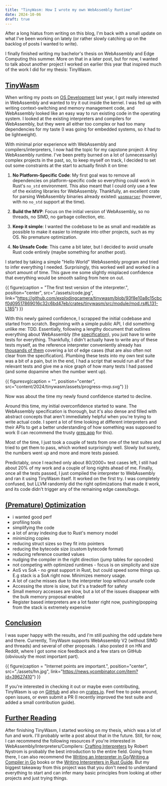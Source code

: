 ```yaml
---
title: "TinyWasm: How I wrote my own WebAssembly Runtime"
date: 2024-10-06
draft: true
---
```


<!--
Talk about how big, scary words and jargon don't matter. Brute forcing your way through works. Don't be afraid to throw away code. **Be** afraid to ask for help: with the right mindset, you can figure it out yourself (might not work for everyone ?).
 -->

After a long hiatus from writing on this blog, I'm back with a small update on what I've been working on lately (or rather slowly catching up on the backlog of posts I wanted to write).

I finally finished writing my bachelor's thesis on WebAssembly and Edge Computing this summer. More on that in a later post, but for now, I wanted to talk about another project I worked on earlier this year that inspired much of the work I did for my thesis: TinyWasm.

## <u>**TinyWasm**</u>

When writing my posts on [OS Development](https://blog.henrygressmann.de/series/rust-os/) last year, I got really interested in WebAssembly and wanted to try it out inside the kernel. I was fed up with writing context-switching and memory management code, and WebAssembly looked like an easy way to run existing code in the operating system.
I looked at the existing interpreters and compilers for WebAssembly, but they were all either too complex or had too many dependencies for my taste (I was going for embedded systems, so it had to be lightweight).

With minimal prior experience with WebAssembly and compilers/interpreters, I now had the topic for my capstone project: A tiny WebAssembly runtime. I've been pretty burned on a lot of (unnecessarily) complex projects in the past, so, to keep myself on track, I decided to set out some constraints at the start to actually finish it on time:

1. **No Platform-Specific Code**: My first goal was to remove all dependencies on platform-specific code so everything could work in Rust's `no_std` environment. This also meant that I could only use a few of the existing libraries for WebAssembly. Thankfully, an excellent crate for parsing WebAssembly binaries already existed: [`wasmparser`](https://github.com/bytecodealliance/wasm-tools) (however, with no `no_std` support at the time).

2. **Build the MVP**: Focus on the initial version of WebAssembly, so no threads, no SIMD, no garbage collection, etc.

3. **Keep it simple**: I wanted the codebase to be as small and readable as possible to make it easier to integrate into other projects, such as my OS. No premature optimization.

4. **No Unsafe Code**: This came a bit later, but I decided to avoid unsafe Rust code entirely (maybe something for another post).

I started by taking a simple "Hello World" WebAssembly program and tried to infer everything I needed. Surprisingly, this worked well and worked in a short amount of time. This gave me some slightly misplaced confidence that everything would be smooth sailing from here on out.

<!--
```rust
let mut local_values = vec![];
for (i, arg) in args.iter().enumerate() {
 let (val, ty) = arg.to_bytes();
 if locals[i] != ty {
 return Error::other(&format!("Invalid argument type for {}, index {}: expected {:?}, got {:?}" func_name, i, locals[i], ty));
 }
 local_values.push(val);
}

let mut stack: Vec<Vec<u8>> = Vec::new();
while let Some(op) = body.next() {
 match op.unwrap() {
 Operator::LocalGet { local_index } => stack.push(local_values[local_index as usize].clone()),
 Operator::I64Add => {
 let a = i64::from_le_bytes(stack.pop().unwrap().try_into().unwrap());
 let b = i64::from_le_bytes(stack.pop().unwrap().try_into().unwrap());
 stack.push((a + b).to_le_bytes().to_vec());
 }
 Operator::I32Add => {
 let a = i32::from_le_bytes(stack.pop().unwrap().try_into().unwrap());
 let b = i32::from_le_bytes(stack.pop().unwrap().try_into().unwrap());
 stack.push((a + b).to_le_bytes().to_vec());
 }
 Operator::End => {
 info!("stack: {:#?}", stack);
 return Ok(returns.iter().map(|ty| WasmValue::from_bytes(&stack.pop().unwrap(), ty)).collect::<Vec<_>>());
 }
 _ => {}
 }
}
``` -->

{{ figure(caption = "The first test version of the interpreter.", position="center", src="./assets/code.jpg", link="https://github.com/explodingcamera/tinywasm/blob/93f8e10a8c15cbcf0d09517869016c32c6bd47eb/crates/tinywasm/src/module/mod.rs#L131-L185") }}

With this newly gained confidence, I scrapped the initial codebase and started from scratch. Beginning with a simple public API, I did something unlike me: TDD. Essentially, following a lengthy document that outlines everything about WebAssembly (the [specification](https://webassembly.github.io/spec/core/index.html)), you just have to write tests for everything. Thankfully, I didn't actually have to write any of these tests myself, as the reference interpreter conveniently already has [thousands of them](https://github.com/WebAssembly/testsuite) covering a lot of edge cases (that are also often not clear from the specification). Plumbing these tests into my own test suite was a bit of a pain, but in the end, I had a script that would run all of the relevant tests and give me a nice graph of how many tests I had passed (and some dopamine when the number went up).

{{ figuresvg(caption = "", position="center", src="content/2024/tinywasm/assets/progress-mvp.svg") }}

Now was about the time my newly found confidence started to decline.

Around this time, my initial overconfidence started to wane. The WebAssembly specification is thorough, but it's also dense and filled with abstract concepts that aren't immediately helpful when you're trying to write actual code. I spent a lot of time looking at different interpreters and their APIs to get a better understanding of how something was supposed to work (I can recommend the trusty [grep.app](https://grep.app/) for this).

Most of the time, I just took a couple of tests from one of the test suites and tried to get them to pass, which worked surprisingly well. Slowly but surely, the numbers went up and more and more tests passed.

Predictably, once I reached only about 80/2000+ test cases left, I still had about 20% of my work and a couple of long nights ahead of me. Finally, once all the tests passed, I just compiled the interpreter to WebAssembly and ran it using TinyWasm itself. It worked on the first try. I was completely confused, but LLVM randomly did the right optimizations that made it work, and its code didn't trigger any of the remaining edge cases/bugs.

## <u>**(Premature) Optimization**</u>

- i wanted good perf
- profiling tools
- simplifying the code
- a lot of array indexing due to Rust's memory model
- minimizing copies
- reducing struct sizes so they fit into pointers
- reducing the bytecode size (custom bytecode format)
- reducing reference counted values
- nudging the compiler in the right direction (jump tables for opcodes)
- not competing with optimized runtimes - focus is on simplicity and size
- AoS vs SoA - no great support in Rust, but could speed some things up. E.g stack is a SoA right now. Minimizes memory usage.
- A lot of cache misses due to the interpreter loop without unsafe code
- Accessing the store is slow, but it's a tradeoff for safety
- Small memory accesses are slow, but a lot of the issues disappear with the bulk memory proposal enabled
- Register based interpreters are a lot faster right now, pushing/popping from the stack is extremely expensive

## <u>**Conclusion**</u>

I was super happy with the results, and I'm still pushing the odd update here and there. Currently, TinyWasm supports WebAssembly V2 (without SIMD and threads) and several of other proposals. I also posted it on HN and Reddit, where I got some nice feedback and a few stars on GitHub (obviously the most important part).

{{ figure(caption = "Internet points are important.", position="center", src="./assets/hn.jpg", link="https://news.ycombinator.com/item?id=39627410") }}

If you're interested in checking it out or maybe even contributing, TinyWasm is up on [GitHub](https://github.com/explodingcamera/tinywasm) and also on [crates.io](https://crates.io/crates/tinywasm). Feel free to poke around, open issues, or even submit a PR (I recently improved the test suite and added a small contribution guide).

## <u>**Further Reading**</u>

After finishing TinyWasm, I started working on my thesis, which was a lot of fun and work. I'll probably write a post about that in the future. Still, for now, I can recommend the following resources if you're interested in WebAssembly/Interpreters/Compilers: [Crafting Interpreters](https://craftinginterpreters.com/) by Robert Nystrom is probably the best introduction to the entire field.
Going from there, I can also recommend the [Writing an Interpreter in Go](https://interpreterbook.com/)/[Writing a Compiler in Go](https://compilerbook.com/) books or the [Writing Interpreters in Rust Guide](httphttps://rust-hosted-langs.github.io/book/). But my biggest takeaway from this project was that you don't need to understand everything to start and can infer many basic principles from looking at other projects and just trying things.
